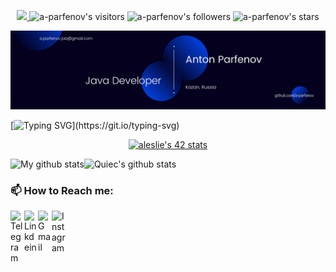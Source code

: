 <p align="center">
	<a href="https://github.com/a-parfenov/a-parfenov">
		<img src="https://img.shields.io/badge/status-updating-brightgreen.svg"> </a>
	<img alt="a-parfenov's visitors" src="https://komarev.com/ghpvc/?username=a-parfenov&color=1F54FF&style=flat&label=visitors" />
	<img alt="a-parfenov's followers" src="https://img.shields.io/github/followers/a-parfenov?color=1F54FF" />
	<img alt="a-parfenov's stars" src="https://img.shields.io/github/stars/a-parfenov?color=1F54FF" />
	
<!-- 	<img alt="a-parfenov's stars" src="https://img.shields.io/eclipse-marketplace/last-update/a-parfenov" />
	<img alt="Weblate entities" src="https://img.shields.io/weblate/projects"> -->
</p>

![](./src/Banner.png)

[![Typing SVG](https://readme-typing-svg.herokuapp.com?color=%1F54FF&center=true&vCenter=true&width=1200&lines=Hi+there+👋,+I+am+Anton+Parfenov!;+Welcome+to+My+Profile!;I+am+a+student+of+school+21;Always+learning+new+things+;)](https://git.io/typing-svg)

<!-- ### 📈 GitHub Activity Graph:
![Asmit's GitHub activity graph](https://activity-graph.herokuapp.com/graph?username=a-parfenov&hide_border=true&theme=redical)
 -->

<p align="center">
<a href="https://github.com/JaeSeoKim/badge42">
	<img src="https://badge42.vercel.app/api/v2/cl24me07z007309m7w9b0hxyp/stats?cursusId=21&coalitionId=101" alt="aleslie's 42 stats" /></a>
</p>

![My github stats](https://github-readme-stats.vercel.app/api?username=a-parfenov&show_icons=true&theme=radical&include_all_commits=true)![Quiec's github stats](https://github-readme-stats.vercel.app/api/top-langs/?username=a-parfenov&theme=radical&layout=compact)



### 📫 How to Reach me:

<a href="https://t.me/ParfenovAnton">
  <img alt="Telegram" width="22px" align="left" src="https://cdn.jsdelivr.net/npm/simple-icons@v3/icons/telegram.svg" >
</a>
<a href="https://www.linkedin.com/in/parfenov21/">
  <img alt="Linkdein" width="22px" align="left" src="https://cdn.jsdelivr.net/npm/simple-icons@v3/icons/linkedin.svg" >
</a>
<a href="mailto:a.parfenov.job@gmail.com">
  <img alt="Gmail" width="22px" align="left" src="https://cdn.jsdelivr.net/npm/simple-icons@3.13.0/icons/gmail.svg" >
</a>

<a href="https://instagram.com/parfeno1/" target="_blank">
  <img alt="Instagram" width="22px" align="left" src="https://cdn.jsdelivr.net/npm/simple-icons@v3/icons/instagram.svg" >
</a>



<!--
|[![a-parfenov Github stats](https://github-readme-stats.vercel.app/api?username=a-parfenov&count_private=true&show_icons=true&hide=contribs,issues&hide_border=true)](https://github.com/a-parfenov?tab=repositories) | [![Most Used Languages](https://github-readme-stats.vercel.app/api/top-langs/?username=a-parfenov&layout=compact&hide_border=true)](https://github.com/a-parfenov?tab=repositories) |
|---|---|


 ### My_progress:

<img src="https://github-readme-streak-stats.herokuapp.com/?user=a-parfenov"></img>

-->
